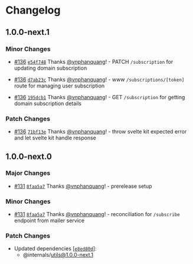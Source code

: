 # Changelog

## 1.0.0-next.1

### Minor Changes

- [#136](https://github.com/sveltevietnam/sveltevietnam.dev/pull/136) [`e54f748`](https://github.com/sveltevietnam/sveltevietnam.dev/commit/e54f74895f2ef20f7a1b02bffd7b630f6ec67f75) Thanks [@vnphanquang](https://github.com/vnphanquang)! - PATCH `/subscription` for updating domain subscription

- [#136](https://github.com/sveltevietnam/sveltevietnam.dev/pull/136) [`d7ab23c`](https://github.com/sveltevietnam/sveltevietnam.dev/commit/d7ab23ca524c6562ab23e3021a28c4e39981f640) Thanks [@vnphanquang](https://github.com/vnphanquang)! - www `/subscriptions/[token]` route for managing user subscription

- [#136](https://github.com/sveltevietnam/sveltevietnam.dev/pull/136) [`195dcb1`](https://github.com/sveltevietnam/sveltevietnam.dev/commit/195dcb14f157313f1edb4d6d16c23307dd189e78) Thanks [@vnphanquang](https://github.com/vnphanquang)! - GET `/subscription` for getting domain subscription details

### Patch Changes

- [#136](https://github.com/sveltevietnam/sveltevietnam.dev/pull/136) [`71bf13e`](https://github.com/sveltevietnam/sveltevietnam.dev/commit/71bf13e2659d10417026c0c5569d814e267f4af0) Thanks [@vnphanquang](https://github.com/vnphanquang)! - throw svelte kit expected error and let svelte kit handle response

## 1.0.0-next.0

### Major Changes

- [#131](https://github.com/sveltevietnam/sveltevietnam.dev/pull/131) [`8faa5a7`](https://github.com/sveltevietnam/sveltevietnam.dev/commit/8faa5a723fc56eb9ebf84d8f53e1918ea626fd70) Thanks [@vnphanquang](https://github.com/vnphanquang)! - prerelease setup

### Minor Changes

- [#131](https://github.com/sveltevietnam/sveltevietnam.dev/pull/131) [`8faa5a7`](https://github.com/sveltevietnam/sveltevietnam.dev/commit/8faa5a723fc56eb9ebf84d8f53e1918ea626fd70) Thanks [@vnphanquang](https://github.com/vnphanquang)! - reconciliation for `/subscribe` endpoint from mailer service

### Patch Changes

- Updated dependencies [[`e8ed80d`](https://github.com/sveltevietnam/sveltevietnam.dev/commit/e8ed80d2d80aa0075f4230c531fd99629eeee1ad)]:
  - @internals/utils@1.0.0-next.1
